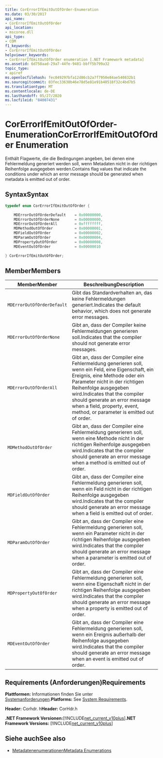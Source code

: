 ```yaml
---
title: CorErrorIfEmitOutOfOrder-Enumeration
ms.date: 03/30/2017
api_name:
- CorErrorIfEmitOutOfOrder
api_location:
- mscoree.dll
api_type:
- COM
f1_keywords:
- CorErrorIfEmitOutOfOrder
helpviewer_keywords:
- CorErrorIfEmitOutOfOrder enumeration [.NET Framework metadata]
ms.assetid: 6d758aad-29a7-44fe-9481-bbff5b799a32
topic_type:
- apiref
ms.openlocfilehash: fec049297bfa12d86cb2a7f7950e84ae540832b1
ms.sourcegitcommit: 03fec33630b46e78d5e81e91b40518f32c4bd7b5
ms.translationtype: MT
ms.contentlocale: de-DE
ms.lasthandoff: 05/27/2020
ms.locfileid: "84007431"
---
```

# <a name="corerrorifemitoutoforder-enumeration"></a><span data-ttu-id="db4e4-102">CorErrorIfEmitOutOfOrder-Enumeration</span><span class="sxs-lookup"><span data-stu-id="db4e4-102">CorErrorIfEmitOutOfOrder Enumeration</span></span>
<span data-ttu-id="db4e4-103">Enthält Flagwerte, die die Bedingungen angeben, bei denen eine Fehlermeldung generiert werden soll, wenn Metadaten nicht in der richtigen Reihenfolge ausgegeben werden.</span><span class="sxs-lookup"><span data-stu-id="db4e4-103">Contains flag values that indicate the conditions under which an error message should be generated when metadata is emitted out of order.</span></span>  
  
## <a name="syntax"></a><span data-ttu-id="db4e4-104">Syntax</span><span class="sxs-lookup"><span data-stu-id="db4e4-104">Syntax</span></span>  
  
```cpp  
typedef enum CorErrorIfEmitOutOfOrder {  
  
    MDErrorOutOfOrderDefault    = 0x00000000,  
    MDErrorOutOfOrderNone       = 0x00000000,  
    MDErrorOutOfOrderAll        = 0xffffffff,  
    MDMethodOutOfOrder          = 0x00000001,  
    MDFieldOutOfOrder           = 0x00000002,  
    MDParamOutOfOrder           = 0x00000004,  
    MDPropertyOutOfOrder        = 0x00000008,  
    MDEventOutOfOrder           = 0x00000010  
  
} CorErrorIfEmitOutOfOrder;  
```  
  
## <a name="members"></a><span data-ttu-id="db4e4-105">Member</span><span class="sxs-lookup"><span data-stu-id="db4e4-105">Members</span></span>  
  
|<span data-ttu-id="db4e4-106">Member</span><span class="sxs-lookup"><span data-stu-id="db4e4-106">Member</span></span>|<span data-ttu-id="db4e4-107">Beschreibung</span><span class="sxs-lookup"><span data-stu-id="db4e4-107">Description</span></span>|  
|------------|-----------------|  
|`MDErrorOutOfOrderDefault`|<span data-ttu-id="db4e4-108">Gibt das Standardverhalten an, das keine Fehlermeldungen generiert.</span><span class="sxs-lookup"><span data-stu-id="db4e4-108">Indicates the default behavior, which does not generate error messages.</span></span>|  
|`MDErrorOutOfOrderNone`|<span data-ttu-id="db4e4-109">Gibt an, dass der Compiler keine Fehlermeldungen generieren soll.</span><span class="sxs-lookup"><span data-stu-id="db4e4-109">Indicates that the compiler should not generate error messages.</span></span>|  
|`MDErrorOutOfOrderAll`|<span data-ttu-id="db4e4-110">Gibt an, dass der Compiler eine Fehlermeldung generieren soll, wenn ein Feld, eine Eigenschaft, ein Ereignis, eine Methode oder ein Parameter nicht in der richtigen Reihenfolge ausgegeben wird.</span><span class="sxs-lookup"><span data-stu-id="db4e4-110">Indicates that the compiler should generate an error message when a field, property, event, method, or parameter is emitted out of order.</span></span>|  
|`MDMethodOutOfOrder`|<span data-ttu-id="db4e4-111">Gibt an, dass der Compiler eine Fehlermeldung generieren soll, wenn eine Methode nicht in der richtigen Reihenfolge ausgegeben wird.</span><span class="sxs-lookup"><span data-stu-id="db4e4-111">Indicates that the compiler should generate an error message when a method is emitted out of order.</span></span>|  
|`MDFieldOutOfOrder`|<span data-ttu-id="db4e4-112">Gibt an, dass der Compiler eine Fehlermeldung generieren soll, wenn ein Feld nicht in der richtigen Reihenfolge ausgegeben wird.</span><span class="sxs-lookup"><span data-stu-id="db4e4-112">Indicates that the compiler should generate an error message when a field is emitted out of order.</span></span>|  
|`MDParamOutOfOrder`|<span data-ttu-id="db4e4-113">Gibt an, dass der Compiler eine Fehlermeldung generieren soll, wenn ein Parameter nicht in der richtigen Reihenfolge ausgegeben wird.</span><span class="sxs-lookup"><span data-stu-id="db4e4-113">Indicates that the compiler should generate an error message when a parameter is emitted out of order.</span></span>|  
|`MDPropertyOutOfOrder`|<span data-ttu-id="db4e4-114">Gibt an, dass der Compiler eine Fehlermeldung generieren soll, wenn eine Eigenschaft nicht in der richtigen Reihenfolge ausgegeben wird.</span><span class="sxs-lookup"><span data-stu-id="db4e4-114">Indicates that the compiler should generate an error message when a property is emitted out of order.</span></span>|  
|`MDEventOutOfOrder`|<span data-ttu-id="db4e4-115">Gibt an, dass der Compiler eine Fehlermeldung generieren soll, wenn ein Ereignis außerhalb der Reihenfolge ausgegeben wird.</span><span class="sxs-lookup"><span data-stu-id="db4e4-115">Indicates that the compiler should generate an error message when an event is emitted out of order.</span></span>|  
  
## <a name="requirements"></a><span data-ttu-id="db4e4-116">Requirements (Anforderungen)</span><span class="sxs-lookup"><span data-stu-id="db4e4-116">Requirements</span></span>  
 <span data-ttu-id="db4e4-117">**Plattformen:** Informationen finden Sie unter [Systemanforderungen](../../get-started/system-requirements.md).</span><span class="sxs-lookup"><span data-stu-id="db4e4-117">**Platforms:** See [System Requirements](../../get-started/system-requirements.md).</span></span>  
  
 <span data-ttu-id="db4e4-118">**Header:** Corhdr. h</span><span class="sxs-lookup"><span data-stu-id="db4e4-118">**Header:** CorHdr.h</span></span>  
  
 <span data-ttu-id="db4e4-119">**.NET Framework Versionen:**[!INCLUDE[net_current_v10plus](../../../../includes/net-current-v10plus-md.md)]</span><span class="sxs-lookup"><span data-stu-id="db4e4-119">**.NET Framework Versions:** [!INCLUDE[net_current_v10plus](../../../../includes/net-current-v10plus-md.md)]</span></span>  
  
## <a name="see-also"></a><span data-ttu-id="db4e4-120">Siehe auch</span><span class="sxs-lookup"><span data-stu-id="db4e4-120">See also</span></span>

- [<span data-ttu-id="db4e4-121">Metadatenenumerationen</span><span class="sxs-lookup"><span data-stu-id="db4e4-121">Metadata Enumerations</span></span>](metadata-enumerations.md)
